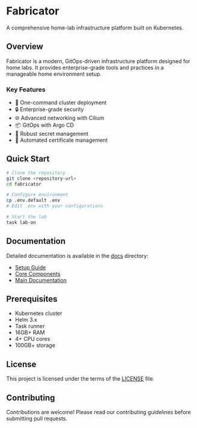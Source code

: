 # Fabricator

A comprehensive home-lab infrastructure platform built on Kubernetes.

## Overview

Fabricator is a modern, GitOps-driven infrastructure platform designed for home labs. It provides enterprise-grade tools and practices in a manageable home environment setup.

### Key Features

- 🚀 One-command cluster deployment
- 🔒 Enterprise-grade security
- 🌐 Advanced networking with Cilium
- 📦 GitOps with Argo CD
- 🔑 Robust secret management
- 🔄 Automated certificate management

## Quick Start

```bash
# Clone the repository
git clone <repository-url>
cd fabricator

# Configure environment
cp .env.default .env
# Edit .env with your configurations

# Start the lab
task lab-on
```

## Documentation

Detailed documentation is available in the [docs](./docs) directory:

- [Setup Guide](./docs/setup-guide.md)
- [Core Components](./docs/core-components.md)
- [Main Documentation](./docs/README.md)

## Prerequisites

- Kubernetes cluster
- Helm 3.x
- Task runner
- 16GB+ RAM
- 4+ CPU cores
- 100GB+ storage

## License

This project is licensed under the terms of the [LICENSE](./LICENSE) file.

## Contributing

Contributions are welcome! Please read our contributing guidelines before submitting pull requests.
